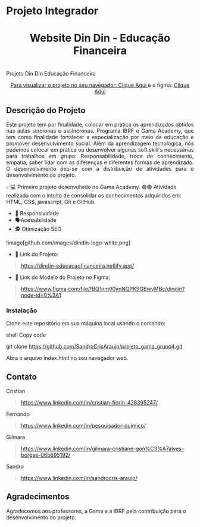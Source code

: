 # Projeto Integrador 

<h1 align="center">Website Din Din - Educação Financeira</h1>
<br>
Projeto Din Din Educação Financeira<a href=images/dindin-logo-white.png

<br>
<p align="center"> Para visualizar o projeto no seu navegador:
 <a href="https://dindin-educacaofinanceira.netlify.app//"> Clique Aqui </a> e o figma: 
 <a href="https://www.figma.com/file/fBQ1nm00ynNQPK9GBwyMBc/dindin?node-id=0%3A1/"> Clique Aqui </a></p>


## Descrição do Projeto
<p align="justify">
Este projeto tem por finalidade, colocar em prática os aprendizados obtidos nas aulas sincronas e assincronas. 
Programa IBRF e Gama Academy, que tem como finalidade fortalecer a especialização por meio da educação e promover desenvolvimento social.
Além da aprendizagem tecnológica, nós pudemos colocar em prática ou desenvolver algunas soft skill´s necessárias para trabalhos em  grupo:
Responsabilidade, troca de conhecimento, empatia, saber lidar com as diferenças e diferentes formas de aprendizado.
O desenvolvimento deu-se com a distribuição de atividades para o desenvolvimento do projeto.</p>

 ✅💻 Primeiro projeto desenvolvido no Gama Academy. 
 🟢🟣 Atividade realizada com o intuito de consolidar os conhecimentos adquiridos em:
	   HTML, CSS, javascript, Git e GitHub.

- 📲 Responsividade 
- 🗣️Acessibilidade 
- 🕵 Otimização SEO

!image[github.com/images/dindin-logo-white.png]

* 🔗 Link do Projeto:
> https://dindin-educacaofinanceira.netlify.app/
* 🔗 Link do Modelo do Projeto no Figma:
> https://www.figma.com/file/fBQ1nm00ynNQPK9GBwyMBc/dindin?node-id=0%3A1
	

### Instalação
Clone este repositório em sua máquina local usando o comando:

shell
Copy code

git clone https://github.com/SandroCrisAraujo/projeto_gama_grupo4.git

Abra o arquivo index.html no seu navegador web.

## Contato

Cristian
>https://www.linkedin.com/in/cristian-fiorin-428395247/

Fernando
>https://www.linkedin.com/in/pesquisador-quimico/

Gilmara
>https://www.linkedin.com/in/gilmara-cristiane-gon%C3%A7alves-borges-06b695192/

Sandro
>https://www.linkedin.com/in/sandrocris-araujo/

## Agradecimentos
Agradecemos aos professores, a Gama e a IBRF pela contribuição para o desenvolvimento do projeto.